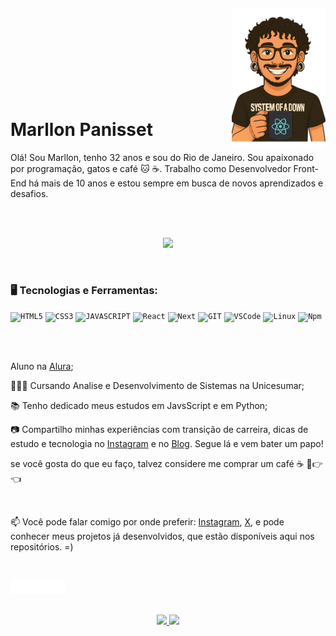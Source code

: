 <img align="right" width="150px" style="margin-top:-20px" src="https://raw.githubusercontent.com/marllonpanisset/marllonpanisset/refs/heads/main/avatar-github.png">
</br>
</br>
</br>
</br>
</br>
</br>
</br>

<div dsplay="inline-block"> 
 <h1 align="left">Marllon Panisset</h1>
</div>

Olá! Sou Marllon, tenho 32 anos e sou do Rio de Janeiro. Sou apaixonado por programação, gatos e café 🐱 ☕. Trabalho como Desenvolvedor Front-End há mais de 10 anos e estou sempre em busca de novos aprendizados e desafios.

</br>
</br>
<p align="center">
  <img src="https://super.abril.com.br/wp-content/uploads/2016/09/super_imggato_digitando_0.gif" width="350">
</p>

</br>

### 🖥️ Tecnologias e Ferramentas: 
<code><img width="40px" src="https://cdn.jsdelivr.net/gh/devicons/devicon/icons/html5/html5-original-wordmark.svg" title = "HTML5"/></code>
<code><img width="40px" src="https://cdn.jsdelivr.net/gh/devicons/devicon/icons/css3/css3-original-wordmark.svg" title = "CSS3"/></code>
<code><img width="40px" src="https://cdn.jsdelivr.net/gh/devicons/devicon/icons/javascript/javascript-original.svg" title = "JAVASCRIPT"/></code>
<code><img width="40px" src="https://www.svgrepo.com/show/452092/react.svg" title = "React"/></code>
<code><img width="40px" src="https://www.svgrepo.com/show/306466/next-dot-js.svg" title = "Next"/></code>
<code><img width="40px" src="https://www.svgrepo.com/show/452210/git.svg" title = "GIT"/></code>
<code><img width="40px" src="https://www.svgrepo.com/show/452129/vs-code.svg" title = "VSCode"/></code>
<code><img width="40px" src="https://www.svgrepo.com/show/452054/linux.svg" title = "Linux"/></code>
<code><img width="40px" src="https://www.svgrepo.com/show/452077/npm.svg" title = "Npm"/></code>

</br>
</br>

<div display="inline-block">
 <p align="left"> Aluno na <a href="https://www.alura.com.br/">Alura</a>;</p>
 <p align="left">🧑🏻‍🎓 Cursando Analise e Desenvolvimento de Sistemas na Unicesumar;</p>
 <p align="left">📚 Tenho dedicado meus estudos em JavsScript e em Python;</p>
 <p align="left">📷 Compartilho minhas experiências com transição de carreira, dicas de estudo e tecnologia no <a href="https://www.instagram.com/jeniblo_dev">Instagram</a> e no <a href="https://dev.to/panisset_dev">Blog</a>. Segue lá e vem bater um papo!</p>
 <p align="left">se você gosta do que eu faço, talvez considere me comprar um café ☕ 🥺👉👈</p>
</div>

</br>

📫 Você pode falar comigo por onde preferir: [Instagram](https://www.instagram.com/chmod700_/), [X](https://x.com/marllonpanisset), e pode conhecer meus projetos já desenvolvidos, que estão disponíveis aqui nos repositórios. =)

</br>

<a href="https://www.instagram.com/chmod700_" target="_blank"><img align="left" alt="Instagram" width="22px" src="https://github.com/Aakarsh-B/trying-repos/blob/master/insta.svg" /></a>
<a href="https://twitter.com/marllonpanisset" target="_blank"><img align="left" alt="Twitter" width="22px" src="https://github.com/Aakarsh-B/trying-repos/blob/master/twitter.svg" /></a>
<a href="https://www.linkedin.com/in/marllon-panisset" target="_blank"><img align="left" alt="LinkedIn" width="22px" src="https://github.com/Aakarsh-B/trying-repos/blob/master/linkedin.svg" /></a>
<a href="https://dev.to/panisset_dev" target="_blank"><img alt="Blog" width="22px" src="https://github.com/Aakarsh-B/trying-repos/blob/master/dev-badge.svg" /></a>

##
<p align="center">
<a href="https://github.com/marllonpanisset">
  <img height="180em" src="https://github-readme-stats-eight-theta.vercel.app/api?username=marllonpanisset&show_icons=true&theme=algolia&include_all_commits=true&count_private=true"/>
  <img height="180em" src="https://github-readme-stats-eight-theta.vercel.app/api/top-langs/?username=marllonpanisset&layout=compact&langs_count=8&theme=algolia"/>
</a>
</p>
